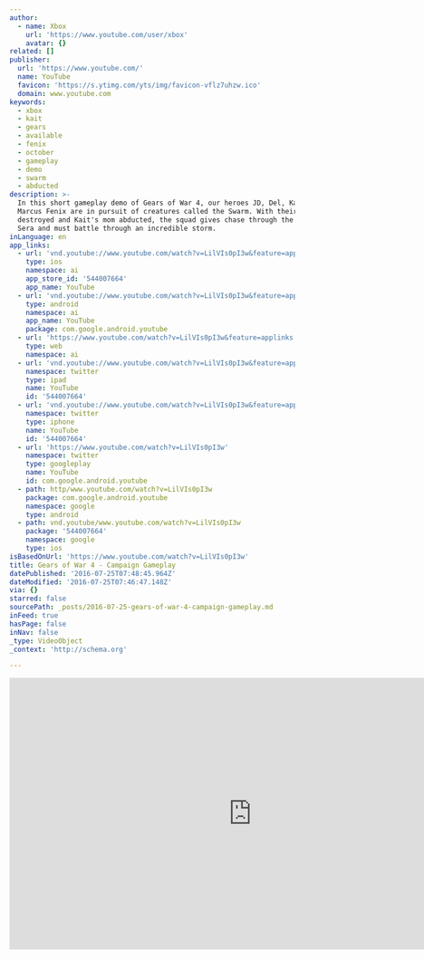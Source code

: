 ```yaml
---
author:
  - name: Xbox
    url: 'https://www.youtube.com/user/xbox'
    avatar: {}
related: []
publisher:
  url: 'https://www.youtube.com/'
  name: YouTube
  favicon: 'https://s.ytimg.com/yts/img/favicon-vflz7uhzw.ico'
  domain: www.youtube.com
keywords:
  - xbox
  - kait
  - gears
  - available
  - fenix
  - october
  - gameplay
  - demo
  - swarm
  - abducted
description: >-
  In this short gameplay demo of Gears of War 4, our heroes JD, Del, Kait and
  Marcus Fenix are in pursuit of creatures called the Swarm. With their village
  destroyed and Kait's mom abducted, the squad gives chase through the wilds of
  Sera and must battle through an incredible storm.
inLanguage: en
app_links:
  - url: 'vnd.youtube://www.youtube.com/watch?v=LilVIs0pI3w&feature=applinks'
    type: ios
    namespace: ai
    app_store_id: '544007664'
    app_name: YouTube
  - url: 'vnd.youtube://www.youtube.com/watch?v=LilVIs0pI3w&feature=applinks'
    type: android
    namespace: ai
    app_name: YouTube
    package: com.google.android.youtube
  - url: 'https://www.youtube.com/watch?v=LilVIs0pI3w&feature=applinks'
    type: web
    namespace: ai
  - url: 'vnd.youtube://www.youtube.com/watch?v=LilVIs0pI3w&feature=applinks'
    namespace: twitter
    type: ipad
    name: YouTube
    id: '544007664'
  - url: 'vnd.youtube://www.youtube.com/watch?v=LilVIs0pI3w&feature=applinks'
    namespace: twitter
    type: iphone
    name: YouTube
    id: '544007664'
  - url: 'https://www.youtube.com/watch?v=LilVIs0pI3w'
    namespace: twitter
    type: googleplay
    name: YouTube
    id: com.google.android.youtube
  - path: http/www.youtube.com/watch?v=LilVIs0pI3w
    package: com.google.android.youtube
    namespace: google
    type: android
  - path: vnd.youtube/www.youtube.com/watch?v=LilVIs0pI3w
    package: '544007664'
    namespace: google
    type: ios
isBasedOnUrl: 'https://www.youtube.com/watch?v=LilVIs0pI3w'
title: Gears of War 4 - Campaign Gameplay
datePublished: '2016-07-25T07:48:45.964Z'
dateModified: '2016-07-25T07:46:47.148Z'
via: {}
starred: false
sourcePath: _posts/2016-07-25-gears-of-war-4-campaign-gameplay.md
inFeed: true
hasPage: false
inNav: false
_type: VideoObject
_context: 'http://schema.org'

---
```

<iframe src="https://cdn.embedly.com/widgets/media.html?src=https%3A%2F%2Fwww.youtube.com%2Fembed%2FLilVIs0pI3w%3Ffeature%3Doembed&amp;url=http%3A%2F%2Fwww.youtube.com%2Fwatch%3Fv%3DLilVIs0pI3w&amp;image=https%3A%2F%2Fi.ytimg.com%2Fvi%2FLilVIs0pI3w%2Fhqdefault.jpg&amp;key=b7d04c9b404c499eba89ee7072e1c4f7&amp;type=text%2Fhtml&amp;schema=youtube" width="854" height="480" scrolling="no" frameborder="0" allowfullscreen="" style=""></iframe>